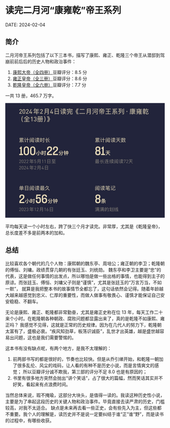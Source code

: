 # 读完二月河“康雍乾”帝王系列

DATE: 2024-02-04

## 简介

二月河帝王系列包括了以下三本书，描写了康熙、雍正、乾隆三个帝王从潜邸到驾崩前前后后的历史人物和政治事件：

1. [康熙大帝（全四册）](https://book.douban.com/subject/4162705/)豆瓣评分：8.5 分
2. [雍正皇帝（全三册）](https://book.douban.com/subject/4162706/)豆瓣评分：8.6 分
3. [乾隆皇帝（全六册）](https://book.douban.com/subject/1095889/)豆瓣评分：7.7 分

一共 13 册，465.7 万字。

![img](./imgs/20240204.jpg)

平均每天读一个小时左右，跨了快三个月才读完。非常厚，尤其是《乾隆皇帝》，总长度差不多是前两本的加和。

## 总结

比较喜欢各个朝代的几个人物：康熙朝的魏东亭、周培公；雍正朝的李卫；乾隆朝的傅恒、刘墉。政绩贯穿几朝的有张廷玉、刘统勋。
魏东亭和李卫主要是“忠”的代表，这是做任何事情的出发点，所以哪怕是做一些出格的事情，也能得到主子的原谅。而张廷玉、傅恒、刘墉父子则是“谨慎”，尤其是张廷玉的“万言万当，不如一默”，
就算是我把整本书的故事情节全都忘了，这句话依然会记得。随着年龄越大越来越感觉到忠义、仁厚的重要性，而做人做事有敬畏心、谨慎才能保证自己安安稳稳、不翻车。

无论是康熙、雍正、乾隆都非常勤奋，尤其是雍正史称在位 13 年，每天工作二十来个小时。在乾隆朝各种朝政、腐败问题都显露出来了，真的是乾隆不如康熙、雍正吗？
我感觉不见得，这就是正常的历史规律。因为在几代人的努力下，乾隆朝太富有了，盛极必衰。“疾风知劲草，板荡识诚臣”，乱世才出英雄，越是盛世越容易出问题，这也是我们需要警惕的。

这本书有没有缺点呢，有两个地方，是我不太理解的：

1. 前两部书写的都是很好的，节奏也比较快。但是从乔引绨开始，和乾隆一朝加了很多乱伦、风尘的戏码，让人看的有种不是历史小说，而是言情爽文的感觉；
    所以豆瓣评分诚不欺我，第三部的评分不足 8.0 也是有原因的；
2. 书里有很多地方突然会抛出“讲个笑话”，占了很大的篇幅，然而笑话其实并不好笑，看起来有点浪费时间。

当然总体来说，瑕不掩瑜，这部分大块头，是值得一读的。我读这种历史性小说，主要是为了串起这段历史的关键人物和政治事件。毕竟直接去读严肃的历史，门槛较高，对我不太适合。
缺点是未来再去看一些正史，会有些先入为主，但这些都不重要。我个人的理解是，读历史并不是说一定要纠结于谁“正”谁“野”，而是读书的过程中，有哪些收获。
